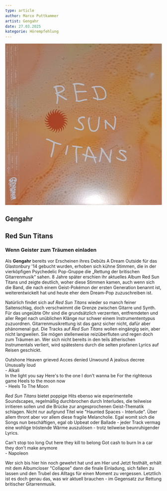 ```yaml
---
type: article
author: Marco Puttkammer
artist: Gengahr
date: 27.03.2025
kategorie: Hörempfehlung
---
```


<div class="artikel">
    <img src="../img/Coverartwork_Gengahr_RedSunTitans.jpg" alt="Coverartwork des Albums Red Sun Titans von Gengahr">
        <h2 class="artist">Gengahr</h2> 
        <h2 class="title">Red Sun Titans</h2>
        <h3 class="headline">Wenn Geister zum Träumen einladen</h3>


<p class="intro-text">Als <strong>Gengahr</strong> bereits vor Erscheinen ihres Debüts A Dream Outside für das Glastonbury '14 gebucht wurden, erhoben sich kühne Stimmen, die in der vierköpfigen Psychedelic Pop-Gruppe die „Rettung der britischen Gitarrenmusik“ sahen. 8 Jahre später erschien ihr aktuelles Album Red Sun Titans und zeigte deutlich, woher diese Stimmen kamen, auch wenn sich die Band, die nach einem Geist-Pokémon der ersten Generation benannt ist, weiterentwickelt hat und heute eher dem Dream-Pop zuzuschreiben ist.</p>

<p>Natürlich findet sich auf <em>Red Sun Titans</em> wieder so manch feiner Saitenschlag, doch verschwimmt die Grenze zwischen Gitarre und Synth. Für das ungeübte Ohr sind die grundsätzlich verzerrten, entfremdeten und aller Regel nach unüblichen Klänge nur schwer einem Instrumententypus zuzuordnen. Gitarrenmusikrettung ist das ganz sicher nicht, dafür aber phänomenal gut. Die Tracks auf <em>Red Sun Titans</em> wollen eingängig sein, aber nicht langweilen. Sie mögen stellenweise reizüberfluten und regen doch zum Träumen an. Wer sich nicht bereits in den teils ätherischen Instrumentals verliert, wird spätestens durch die selten profanen Lyrics auf Reisen geschickt.</p> 

<div class="lyrics">
  <div class="strophe">
       <span class="verse">Outshone</span>
       <span class="verse">Heaven grieved</span>
        <span class="verse">Acces denied</span>
        <span class="verse">Unwound</span>
        <span class="verse">A jealous decree</span>
        <span class="verse">Unusually loud</span>
    </div>
    - Alkali
</div>

<div class="lyrics">
  <div class="strophe">
        <span class="verse">In the light you say</span>
        <span class="verse">Here's to the one I don't wanna be</span>
        <span class="verse">For the righteous game</span>
        <span class="verse">Heels to the moon now</span>
    </div>
    - Heels To The Moon
</div>

<p><em>Red Sun Titans</em> bietet poppige Hits ebenso wie experimentelle Soundscapes, regelmäßig durchbrochen durch Interludes, die teilweise irritieren sollen und die Brücke zur angesprochenen Geist-Thematik schlagen. Nicht nur aufgrund Titel wie "Haunted Spaces - Interlude". Über allem thront aber vor allem diese fragile Melancholie. Egal womit sich die Songs nun beschäftigen, egal ob Upbeat oder Ballade - jeder Track vermag eine wohlige tröstende Wärme auszulösen - trotz teilweise beunruhigender Lyrics.</p>

<div class="lyrics">
  <div class="strophe">
        <span class="verse">Can't stop too long</span>
        <span class="verse">Out here they kill to belong</span>
        <span class="verse">Got cash to burn</span>
        <span class="verse">In a car they don't make anymore</span>
    </div>
    - Napoleon
</div>

<p>Wer sich bis hier hin noch gewehrt hat und am Hier und Jetzt festhält, erhält mit dem Albumcloser "Collapse" dann die finale Einladung, sich fallen zu lassen und den Trubel des Alltags für einen Moment zu vergessen. Letztlich ist es doch genau das, was wir aktuell brauchen - im Gegensatz zur Rettung britischer Gitarrenmusik.</p>
</div>